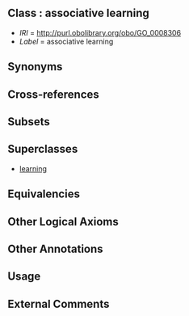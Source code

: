 
## Class : associative learning

 * *IRI* = http://purl.obolibrary.org/obo/GO_0008306
 * *Label* = associative learning

## Synonyms


## Cross-references


## Subsets


## Superclasses

 * [learning](../../GO/12/GO_0007612.md)

## Equivalencies


## Other Logical Axioms


## Other Annotations


## Usage


## External Comments

